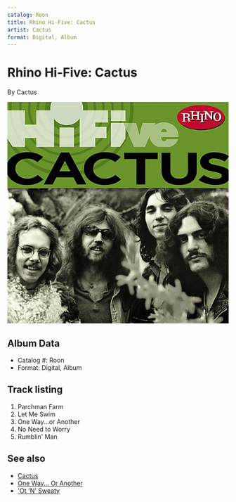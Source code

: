 ```yaml
---
catalog: Roon
title: Rhino Hi-Five: Cactus
artist: Cactus
format: Digital, Album
---
```


# Rhino Hi-Five: Cactus

By Cactus

![](../../assets/albumcovers/Cactus-Rhino_Hi-Five-_Cactus.png)

## Album Data

- Catalog #: Roon
- Format: Digital, Album


## Track listing


1. Parchman Farm
2. Let Me Swim
3. One Way...or Another
4. No Need to Worry
5. Rumblin' Man


## See also

- [Cactus](Cactus.md)
- [One Way... Or Another](One_Way_Or_Another.md)
- ['Ot 'N' Sweaty](Ot_N_Sweaty.md)

